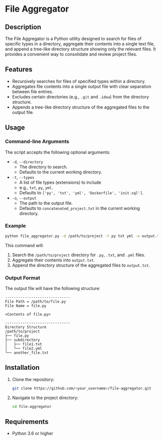 # File Aggregator

## Description
The File Aggregator is a Python utility designed to search for files of specific types in a directory, aggregate their contents into a single text file, and append a tree-like directory structure showing only the relevant files. It provides a convenient way to consolidate and review project files.

## Features
- Recursively searches for files of specified types within a directory.
- Aggregates file contents into a single output file with clear separation between file entries.
- Excludes certain directories (e.g., `.git` and `.idea`) from the directory structure.
- Appends a tree-like directory structure of the aggregated files to the output file.

## Usage

### Command-line Arguments

The script accepts the following optional arguments:

- `-d`, `--directory`
   - The directory to search.
   - Defaults to the current working directory.
- `-t`, `--types`
   - A list of file types (extensions) to include
   - e.g., `txt`, `py`, `yml`.
   - Defaults to `['py', 'txt', 'yml', 'Dockerfile', 'init.sql']`.
- `-o`, `--output`
   - The path to the output file.
   - Defaults to `concatenated_project.txt` in the current working directory.

### Example
```bash
python file_aggregator.py -d /path/to/project -t py txt yml -o output.txt
```
This command will:
1. Search the `/path/to/project` directory for `.py`, `.txt`, and `.yml` files.
2. Aggregate their contents into `output.txt`.
3. Append the directory structure of the aggregated files to `output.txt`.

### Output Format

The output file will have the following structure:

```
------------------------------
File Path = /path/to/file.py
File Name = file.py

<Contents of file.py>

------------------------------
Directory Structure
/path/to/project
├── file.py
├── subdirectory
│   ├── file1.txt
│   └── file2.yml
└── another_file.txt
```

## Installation
1. Clone the repository:
   ```bash
   git clone https://github.com/<your_username>/file-aggregator.git
   ```
2. Navigate to the project directory:
   ```bash
   cd file-aggregator
   ```

## Requirements
- Python 3.6 or higher


